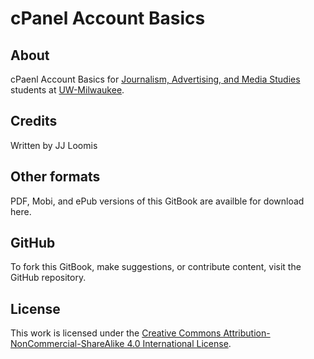 # cPanel Account Basics

## About

cPaenl Account Basics for [Journalism, Advertising, and Media Studies](http://uwm.edu/journalism-advertising-media-studies/ "Journalism, Advertising, and Media Studies website") students at [UW-Milwaukee](http://uwm.edu/ "UW–Milwaukee website").

## Credits

Written by JJ Loomis

## Other formats

PDF, Mobi, and ePub versions of this GitBook are availble for download here.

## GitHub

To fork this GitBook, make suggestions, or contribute content, visit the GitHub repository.

## License

This work is licensed under the [Creative Commons Attribution-NonCommercial-ShareAlike 4.0 International License](https://creativecommons.org/licenses/by-nc-sa/4.0/).

